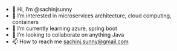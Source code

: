 - 👋 Hi, I’m @sachinjsunny
- 👀 I’m interested in microservices architecture, cloud computing, containers
- 🌱 I’m currently learning azure, spring boot
- 💞️ I’m looking to collaborate on anything Java
- 📫 How to reach me sachinj.sunny@gmail.com
<!---
sachinjsunny/sachinjsunny is a ✨ special ✨ repository because its `README.md` (this file) appears on your GitHub profile.
You can click the Preview link to take a look at your changes.
--->
